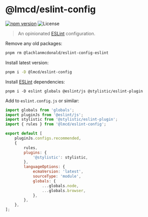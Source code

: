 # @lmcd/eslint-config

[![npm version](https://badge.fury.io/js/@lmcd%2Feslint-config.svg)](https://badge.fury.io/js/@lmcd%2Feslint-config) ![License](https://img.shields.io/github/license/lachlanmcdonald/eslint-config)

> An opinionated [ESLint](https://eslint.org/) configuration.

Remove any old packages:

```sh
pnpm rm @lachlanmcdonald/eslint-config-eslint
```

Install latest version:

```sh
pnpm i -D @lmcd/eslint-config
```

Install [ESLint](https://eslint.org/) dependencies:

```
pnpm i -D eslint globals @eslint/js @stylistic/eslint-plugin
```

Add to `eslint.config.js` or similar:

```js
import globals from 'globals';
import pluginJs from '@eslint/js';
import stylistic from '@stylistic/eslint-plugin';
import { rules } from '@lmcd/eslint-config';

export default [
    pluginJs.configs.recommended,
    {
        rules,
        plugins: {
            '@stylistic': stylistic,
        },
        languageOptions: {
            ecmaVersion: 'latest',
            sourceType: 'module',
            globals: {
                ...globals.node,
                ...globals.browser,
            },
        },
    },
];
```

